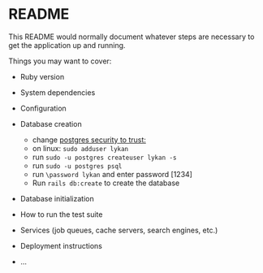 # README

This README would normally document whatever steps are necessary to get the
application up and running.

Things you may want to cover:

* Ruby version

* System dependencies

* Configuration

* Database creation
  * change [postgres security to trust: ](https://stackoverflow.com/questions/12720967/how-can-i-change-a-postgresql-user-password)
  * on linux: `sudo adduser lykan`
  * run `sudo -u postgres createuser lykan -s`
  * run `sudo -u postgres psql`
  * run `\password lykan` and enter password [1234] 
  * Run `rails db:create` to create the database
* Database initialization

* How to run the test suite

* Services (job queues, cache servers, search engines, etc.)

* Deployment instructions

* ...
